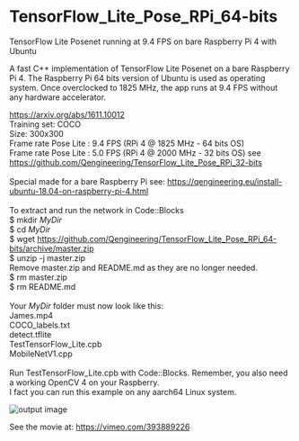 # TensorFlow_Lite_Pose_RPi_64-bits
TensorFlow Lite Posenet running at 9.4 FPS on bare Raspberry Pi 4 with Ubuntu

A fast C++ implementation of TensorFlow Lite Posenet on a bare Raspberry Pi 4.
The Raspberry Pi 64 bits version of Ubuntu is used as operating system.
Once overclocked to 1825 MHz, the app runs at 9.4 FPS without any hardware accelerator.

https://arxiv.org/abs/1611.10012 <br/>
Training set: COCO <br/>
Size: 300x300 <br/>
Frame rate Pose Lite : 9.4 FPS (RPi 4 @ 1825 MHz - 64 bits OS) <br/>
Frame rate Pose Lite : 5.0 FPS (RPi 4 @ 2000 MHz - 32 bits OS) see https://github.com/Qengineering/TensorFlow_Lite_Pose_RPi_32-bits<br/>
<br/>
Special made for a bare Raspberry Pi see: https://qengineering.eu/install-ubuntu-18.04-on-raspberry-pi-4.html <br/>
<br/>
To extract and run the network in Code::Blocks <br/>
$ mkdir *MyDir* <br/>
$ cd *MyDir* <br/>
$ wget https://github.com/Qengineering/TensorFlow_Lite_Pose_RPi_64-bits/archive/master.zip <br/>
$ unzip -j master.zip <br/>
Remove master.zip and README.md as they are no longer needed. <br/> 
$ rm master.zip <br/>
$ rm README.md <br/> <br/>
Your *MyDir* folder must now look like this: <br/> 
James.mp4 <br/>
COCO_labels.txt <br/>
detect.tflite <br/>
TestTensorFlow_Lite.cpb <br/>
MobileNetV1.cpp<br/>
 <br/>
Run TestTensorFlow_Lite.cpb with Code::Blocks. Remember, you also need a working OpenCV 4 on your Raspberry. <br/>
I fact you can run this example on any aarch64 Linux system. <br/>

![output image]( https://qengineering.eu/images/James_24.jpg )

See the movie at: https://vimeo.com/393889226


